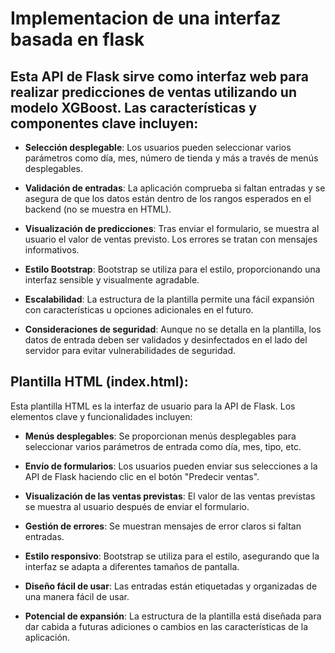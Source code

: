 # Implementacion de una interfaz basada en flask

## Esta API de Flask sirve como interfaz web para realizar predicciones de ventas utilizando un modelo XGBoost. Las características y componentes clave incluyen:

- **Selección desplegable**: Los usuarios pueden seleccionar varios parámetros como día, mes, número de tienda y más a través de menús desplegables.

- **Validación de entradas**: La aplicación comprueba si faltan entradas y se asegura de que los datos están dentro de los rangos esperados en el backend (no se muestra en HTML).

- **Visualización de predicciones**: Tras enviar el formulario, se muestra al usuario el valor de ventas previsto. Los errores se tratan con mensajes informativos.

- **Estilo Bootstrap**: Bootstrap se utiliza para el estilo, proporcionando una interfaz sensible y visualmente agradable.

- **Escalabilidad**: La estructura de la plantilla permite una fácil expansión con características u opciones adicionales en el futuro.

- **Consideraciones de seguridad**: Aunque no se detalla en la plantilla, los datos de entrada deben ser validados y desinfectados en el lado del servidor para evitar vulnerabilidades de seguridad.

## Plantilla HTML (index.html):

Esta plantilla HTML es la interfaz de usuario para la API de Flask. Los elementos clave y funcionalidades incluyen:

- **Menús desplegables**: Se proporcionan menús desplegables para seleccionar varios parámetros de entrada como día, mes, tipo, etc.

- **Envío de formularios**: Los usuarios pueden enviar sus selecciones a la API de Flask haciendo clic en el botón "Predecir ventas".

- **Visualización de las ventas previstas**: El valor de las ventas previstas se muestra al usuario después de enviar el formulario.

- **Gestión de errores**: Se muestran mensajes de error claros si faltan entradas.

- **Estilo responsivo**: Bootstrap se utiliza para el estilo, asegurando que la interfaz se adapta a diferentes tamaños de pantalla.

- **Diseño fácil de usar**: Las entradas están etiquetadas y organizadas de una manera fácil de usar.

- **Potencial de expansión**: La estructura de la plantilla está diseñada para dar cabida a futuras adiciones o cambios en las características de la aplicación.
